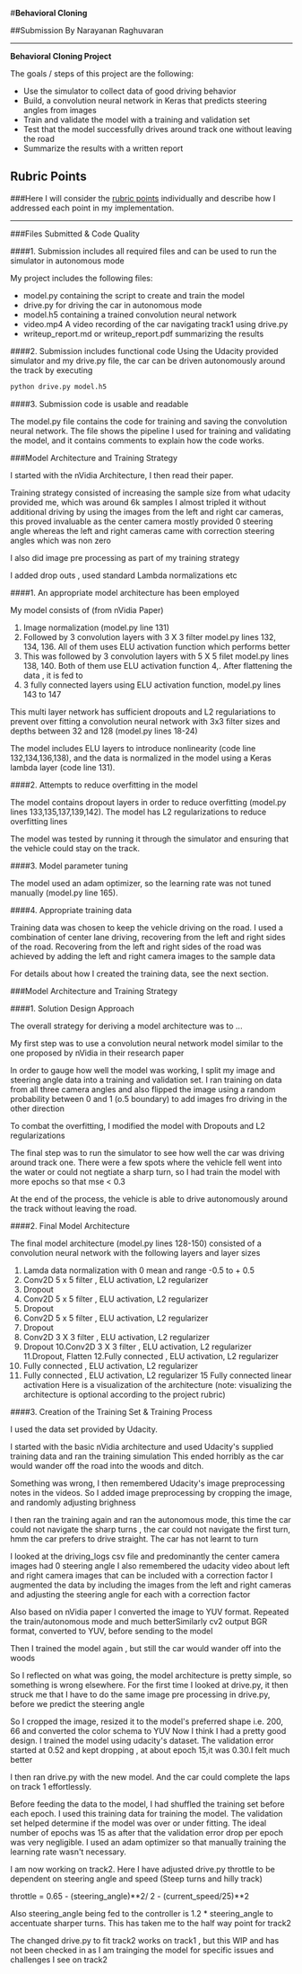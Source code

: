 #**Behavioral Cloning** 

##Submission By Narayanan Raghuvaran


---

**Behavioral Cloning Project**

The goals / steps of this project are the following:
* Use the simulator to collect data of good driving behavior
* Build, a convolution neural network in Keras that predicts steering angles from images
* Train and validate the model with a training and validation set
* Test that the model successfully drives around track one without leaving the road
* Summarize the results with a written report




[image1]: (sample_data_set/Center_Img877.png) "Original Center Image Frame 877"
[image2]: ./examples/placeholder.png "Grayscaling"
[image3]: ./examples/placeholder_small.png "Recovery Image"
[image4]: ./examples/placeholder_small.png "Recovery Image"
[image5]: ./examples/placeholder_small.png "Recovery Image"
[image6]: ./examples/placeholder_small.png "Normal Image"
[image7]: ./examples/placeholder_small.png "Flipped Image"

## Rubric Points
###Here I will consider the [rubric points](https://review.udacity.com/#!/rubrics/432/view) individually and describe how I addressed each point in my implementation.  

---
###Files Submitted & Code Quality

####1. Submission includes all required files and can be used to run the simulator in autonomous mode

My project includes the following files:
* model.py containing the script to create and train the model
* drive.py for driving the car in autonomous mode
* model.h5 containing a trained convolution neural network 
* video.mp4 A video recording of the car navigating track1 using drive.py
* writeup_report.md or writeup_report.pdf summarizing the results

####2. Submission includes functional code
Using the Udacity provided simulator and my drive.py file, the car can be driven autonomously around the track by executing 
```sh
python drive.py model.h5
```

####3. Submission code is usable and readable

The model.py file contains the code for training and saving the convolution neural network. The file shows the pipeline I used for training and validating the model, and it contains comments to explain how the code works.

###Model Architecture and Training Strategy

I started with the nVidia Architecture, I then read their paper.

Training strategy consisted of increasing the sample size from what udacity provided me, which was around 6k samples
I almost tripled it without additional driving by using the images from the left and right car cameras, this
proved invaluable as the center camera mostly provided 0 steering angle whereas the left and right cameras
came with correction steering angles which was non zero

I also did image pre processing as part of my training strategy

I added drop outs , used standard Lambda normalizations etc 


####1. An appropriate model architecture has been employed

My model consists of (from nVidia Paper)
1. Image normalization (model.py line 131)
2. Followed by 3 convolution layers with 3 X 3 filter model.py lines 132, 134, 136. All of them uses
ELU activation function which performs better
3. This was followed by 3 convolution layers with 5 X 5 filet model.py lines 138, 140. Both of them use ELU activation
function
4,. After flattening the data , it is fed to
5. 3 fully connected layers using ELU activation function, model.py lines 143 to 147

This multi layer network has sufficient dropouts and L2 regulariations to prevent over fitting
a convolution neural network with 3x3 filter sizes and depths between 32 and 128 (model.py lines 18-24) 

The model includes ELU layers to introduce nonlinearity (code line 132,134,136,138), and the data is normalized in the model using a Keras lambda layer (code line 131). 

####2. Attempts to reduce overfitting in the model

The model contains dropout layers in order to reduce overfitting (model.py lines 133,135,137,139,142). 
The model has L2 regularizations to reduce overfitting lines 

 The model was tested by running it through the simulator and ensuring that the vehicle could stay on the track.

####3. Model parameter tuning

The model used an adam optimizer, so the learning rate was not tuned manually (model.py line 165).

####4. Appropriate training data

Training data was chosen to keep the vehicle driving on the road. I used a combination of center lane driving, recovering from the left and right sides of the road. Recovering from the left and right sides of the road was achieved by
adding the left and right camera images to the sample data

For details about how I created the training data, see the next section. 

###Model Architecture and Training Strategy

####1. Solution Design Approach

The overall strategy for deriving a model architecture was to ...

My first step was to use a convolution neural network model similar to the one proposed by nVidia in their research 
paper

In order to gauge how well the model was working, I split my image and steering angle data into a training and validation set. I ran training on data from all three camera angles and also flipped the image using a random probability between 0 and 1 (o.5 boundary) to add images fro driving in the other direction

To combat the overfitting, I modified the model with Dropouts and L2 regularizations

 

The final step was to run the simulator to see how well the car was driving around track one. There were a few spots where the vehicle fell went into the water or could not negtiate a sharp turn, so I had train the model with
more epochs so that mse < 0.3

At the end of the process, the vehicle is able to drive autonomously around the track without leaving the road.

####2. Final Model Architecture

The final model architecture (model.py lines 128-150) consisted of a convolution neural network with the following layers and layer sizes
1. Lamda data normalization with 0 mean and range -0.5 to + 0.5
2. Conv2D 5 x 5 filter , ELU activation, L2 regularizer
3. Dropout
4. Conv2D 5 x 5 filter , ELU activation, L2 regularizer
5. Dropout
6. Conv2D 5 x 5 filter , ELU activation, L2 regularizer
7. Dropout
8. Conv2D 3 X 3 filter , ELU activation, L2 regularizer
9. Dropout
10.Conv2D 3 X 3 filter , ELU activation, L2 regularizer
11.Dropout, Flatten
12.Fully connected , ELU activation, L2 regularizer
13. Fully connected , ELU activation, L2 regularizer
14. Fully connected , ELU activation, L2 regularizer
15 Fully connected linear activation
Here is a visualization of the architecture (note: visualizing the architecture is optional according to the project rubric)



####3. Creation of the Training Set & Training Process

I used the data set provided by Udacity.


I started with the basic nVidia architecture and used Udacity's supplied training data and ran the training simulation
This ended horribly as the car would wander off the road into the woods and ditch.

Something was wrong, I then remembered Udacity's image preprocessing notes in the videos. So I added image preprocessing
by cropping the image, and randomly adjusting brighness

I then ran the training again and ran the autonomous mode, this time the car could not 
navigate the sharp turns , the car could not navigate the first turn,
hmm the car prefers to drive straight.  The car has not learnt to turn

I looked at the driving_logs csv file and predominantly the center camera images had 0 steering angle
I also remembered the udacity video about left and right camera images that can be included 
with a correction factor
I augmented the data by including the images from the left and right cameras and adjusting the steering angle for each with
a correction factor

Also based on nVidia paper I converted the image to YUV format. Repeated the train/autonomous mode and much betterSimilarly cv2 output BGR format, converted to YUV, before sending to the model

Then I trained the model again , but still the car would wander off into the woods

So I reflected on what was going, the model architecture is pretty simple, so something is wrong elsewhere. For the first time I looked at drive.py, it then struck me that I have to do the same image pre processing in drive.py, before we 
predict the steering angle

So I cropped the image, resized it to the model's preferred shape i.e. 200, 66 and converted the color schema to YUV
Now I think I had a pretty good design. I trained the model using udacity's dataset. The validation error started at 0.52 and kept dropping , at about epoch 15,it was 0.30.I felt much better

I then ran drive.py with the new model. And the car could complete the laps on track 1 effortlessly. 

Before feeding the data to the model, I had shuffled the training set before each epoch.
I used this training data for training the model. The validation set helped determine if the model was over or under fitting. The ideal number of epochs was 15 as after that the validation error drop per epoch was very
negligible. I used an adam optimizer so that manually training the learning rate wasn't necessary.

[image15]: (sample_data_set/Center_Img877.png) "Original Center Image Frame 877"

I am now working on track2. Here I have adjusted drive.py throttle to be dependent on steering angle and speed
(Steep turns and hilly track)

throttle = 0.65 - (steering_angle)**2/ 2   -  (current_speed/25)**2

Also steering_angle being fed to the controller is 1.2 * steering_angle to accentuate sharper turns.
This has taken me to the half way point for track2

The changed drive.py to fit track2   works on track1 , but this WIP and has not been checked in as I am trainging the model
for specific issues and challenges I see on track2




